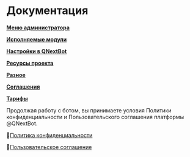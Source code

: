 # Документация

[**Меню администратора**](/docs/admin)

[**Исполняемые модули**](/docs/ext)

[**Настройки в QNextBot**](/ext/setting)

[**Ресурсы проекта**](/ext/servicelink/)

[**Разное**](/ext/otheruserul/)
   
[**Соглашения**](/ext/agreements/)

[**Тарифы**](/root/price/)


 Продолжая работу с ботом, вы принимаете условия Политики конфиденциальности и Пользовательского соглашения платформы @QNextBot.

🔸[Политика конфиденциальности](/docs/agreements/privacy)

🔸[Пользовательское соглашение](/docs/agreements/terms) 
